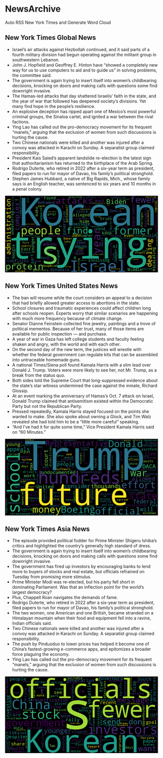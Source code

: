 # NewsArchive
Auto RSS New York Times and Generate Word Cloud

## New York Times Global News
* Israel’s air attacks against Hezbollah continued, and it said parts of a fourth military division had begun operating against the militant group in southwestern Lebanon.
* John J. Hopfield and Geoffrey E. Hinton have “showed a completely new way for us to use computers to aid and to guide us” in solving problems, the committee said.
* The government is again trying to insert itself into women’s childbearing decisions, knocking on doors and making calls with questions some find downright invasive.
* The Hamas-led attacks that day shattered Israelis’ faith in the state, and the year of war that followed has deepened society’s divisions. Yet many find hope in the people’s resilience.
* An explosive deception has ripped apart one of Mexico’s most powerful criminal groups, the Sinaloa cartel, and ignited a war between the rival factions.
* Ying Lao has called out the pro-democracy movement for its frequent “manels,” arguing that the exclusion of women from such discussions is hurting the cause.
* Two Chinese nationals were killed and another was injured after a convoy was attacked in Karachi on Sunday. A separatist group claimed responsibility.
* President Kais Saied’s apparent landslide re-election is the latest sign that authoritarianism has returned to the birthplace of the Arab Spring.
* Rodrigo Duterte, who retired in 2022 after a six-year term as president, filed papers to run for mayor of Davao, his family’s political stronghold.
* Stephen James Hubbard, a native of Big Rapids, Mich., whose family says is an English teacher, was sentenced to six years and 10 months in a penal colony.

![Global](./global.png)
## New York Times United States News
* The ban will resume while the court considers an appeal to a decision that had briefly allowed greater access to abortions in the state.
* School closures and traumatic experiences could affect children long after schools reopen. Experts worry that similar scenarios are happening with much more frequency because of climate change.
* Senator Dianne Feinstein collected fine jewelry, paintings and a trove of political mementos. Because of her trust, many of those items are available for public inspection — and purchase.
* A year of war in Gaza has left college students and faculty feeling shaken and angry, with the world and with each other.
* On the second day of the new term, the justices will wrestle with whether the federal government can regulate kits that can be assembled into untraceable homemade guns.
* A national Times/Siena poll found Kamala Harris with a slim lead over Donald J. Trump. Voters were more likely to see her, not Mr. Trump, as a break from the status quo.
* Both sides told the Supreme Court that long-suppressed evidence about the state’s star witness undermined the case against the inmate, Richard Glossip.
* At an event marking the anniversary of Hamas’s Oct. 7 attack on Israel, Donald Trump claimed that antisemitism existed within the Democratic Party but not the Republican Party.
* Pressed repeatedly, Kamala Harris stayed focused on the points she wanted to make. She also spoke about owning a Glock, and Tim Walz revealed she had told him to be a “little more careful” speaking.
* “And I’ve had it for quite some time,” Vice President Kamala Harris said on “60 Minutes.”

![US](./usnews.png)
## New York Times Asia News
* The episode provided political fodder for Prime Minister Shigeru Ishiba’s critics and highlighted the country’s generally high standard of dress.
* The government is again trying to insert itself into women’s childbearing decisions, knocking on doors and making calls with questions some find downright invasive.
* The government has fired up investors by encouraging banks to lend more to buyers of stocks and real estate, but officials refrained on Tuesday from promising more stimulus.
* Prime Minister Modi was re-elected, but his party fell short in dominating Parliament. Was that an inflection point for the world’s largest democracy?
* Plus, Chappell Roan navigates the demands of fame.
* Rodrigo Duterte, who retired in 2022 after a six-year term as president, filed papers to run for mayor of Davao, his family’s political stronghold.
* The two women, one American and one British, became stranded on a Himalayan mountain when their food and equipment fell into a ravine, Indian officials said.
* Two Chinese nationals were killed and another was injured after a convoy was attacked in Karachi on Sunday. A separatist group claimed responsibility.
* The push by Pinduoduo to lower prices has helped it become one of China’s fastest-growing e-commerce apps, and epitomizes a broader force plaguing the economy.
* Ying Lao has called out the pro-democracy movement for its frequent “manels,” arguing that the exclusion of women from such discussions is hurting the cause.

![Asian](./asian.png)
